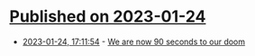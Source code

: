 # [Published on 2023-01-24](index.md)

* [2023-01-24, 17:11:54](https://news.ycombinator.com/item?id=34506580) - [We are now 90 seconds to our doom](https://www.theverge.com/2023/1/24/23569012/doomsday-clock-90-seconds-midnight-ukraine-war-climate-change-disinformation)
